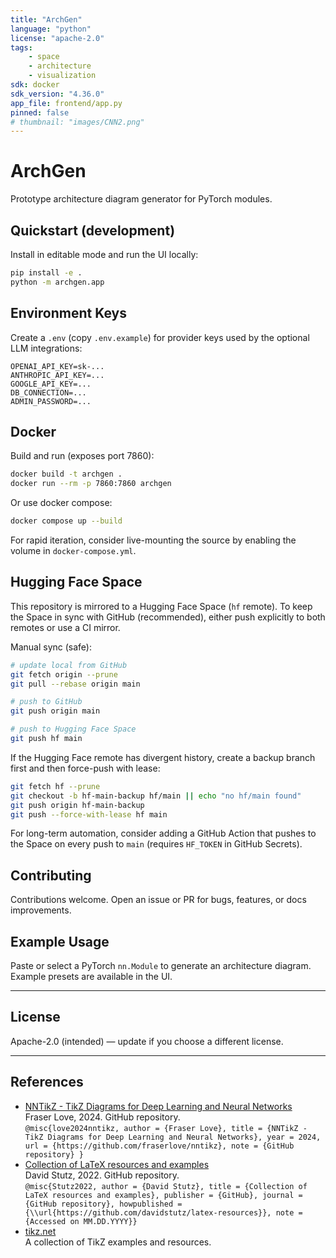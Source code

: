 ```yaml
---
title: "ArchGen"
language: "python"
license: "apache-2.0"
tags:
    - space
    - architecture
    - visualization
sdk: docker
sdk_version: "4.36.0"
app_file: frontend/app.py
pinned: false
# thumbnail: "images/CNN2.png"
---
```


# ArchGen

Prototype architecture diagram generator for PyTorch modules.

## Quickstart (development)

Install in editable mode and run the UI locally:

```bash
pip install -e .
python -m archgen.app
```

## Environment Keys

Create a `.env` (copy `.env.example`) for provider keys used by the optional LLM integrations:

```
OPENAI_API_KEY=sk-...
ANTHROPIC_API_KEY=...
GOOGLE_API_KEY=...
DB_CONNECTION=...
ADMIN_PASSWORD=...
```

## Docker

Build and run (exposes port 7860):

```bash
docker build -t archgen .
docker run --rm -p 7860:7860 archgen
```

Or use docker compose:

```bash
docker compose up --build
```

For rapid iteration, consider live-mounting the source by enabling the volume in `docker-compose.yml`.

## Hugging Face Space

This repository is mirrored to a Hugging Face Space (`hf` remote). To keep the Space in sync with GitHub (recommended), either push explicitly to both remotes or use a CI mirror.

Manual sync (safe):

```bash
# update local from GitHub
git fetch origin --prune
git pull --rebase origin main

# push to GitHub
git push origin main

# push to Hugging Face Space
git push hf main
```

If the Hugging Face remote has divergent history, create a backup branch first and then force-push with lease:

```bash
git fetch hf --prune
git checkout -b hf-main-backup hf/main || echo "no hf/main found"
git push origin hf-main-backup
git push --force-with-lease hf main
```

For long-term automation, consider adding a GitHub Action that pushes to the Space on every push to `main` (requires `HF_TOKEN` in GitHub Secrets).

## Contributing

Contributions welcome. Open an issue or PR for bugs, features, or docs improvements.

## Example Usage

Paste or select a PyTorch `nn.Module` to generate an architecture diagram. Example presets are available in the UI.

---

## License

Apache-2.0 (intended) — update if you choose a different license.

---

## References

- [NNTikZ - TikZ Diagrams for Deep Learning and Neural Networks](https://github.com/fraserlove/nntikz)  
    Fraser Love, 2024. GitHub repository.  
    `@misc{love2024nntikz, author = {Fraser Love}, title = {NNTikZ - TikZ Diagrams for Deep Learning and Neural Networks}, year = 2024, url = {https://github.com/fraserlove/nntikz}, note = {GitHub repository} }`
- [Collection of LaTeX resources and examples](https://github.com/davidstutz/latex-resources)  
    David Stutz, 2022. GitHub repository.  
    `@misc{Stutz2022, author = {David Stutz}, title = {Collection of LaTeX resources and examples}, publisher = {GitHub}, journal = {GitHub repository}, howpublished = {\\url{https://github.com/davidstutz/latex-resources}}, note = {Accessed on MM.DD.YYYY}}`
- [tikz.net](https://tikz.net)  
    A collection of TikZ examples and resources.